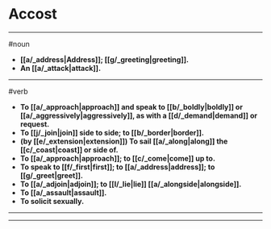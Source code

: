# Accost
---
#noun
- **[[a/_address|Address]]; [[g/_greeting|greeting]].**
- **An [[a/_attack|attack]].**
---
#verb
- **To [[a/_approach|approach]] and speak to [[b/_boldly|boldly]] or [[a/_aggressively|aggressively]], as with a [[d/_demand|demand]] or request.**
- **To [[j/_join|join]] side to side; to [[b/_border|border]].**
- **(by [[e/_extension|extension]]) To sail [[a/_along|along]] the [[c/_coast|coast]] or side of.**
- **To [[a/_approach|approach]]; to [[c/_come|come]] up to.**
- **To speak to [[f/_first|first]]; to [[a/_address|address]]; to [[g/_greet|greet]].**
- **To [[a/_adjoin|adjoin]]; to [[l/_lie|lie]] [[a/_alongside|alongside]].**
- **To [[a/_assault|assault]].**
- **To solicit sexually.**
---
---
